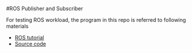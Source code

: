 #ROS Publisher and Subscriber

For testing ROS workload, the program in this repo is referred to following materials
- [ROS tutorial](http://wiki.ros.org/ROS/Tutorials/WritingPublisherSubscriber%28c%2B%2B%29)
- [Source code](https://github.com/ros/ros_tutorials)


